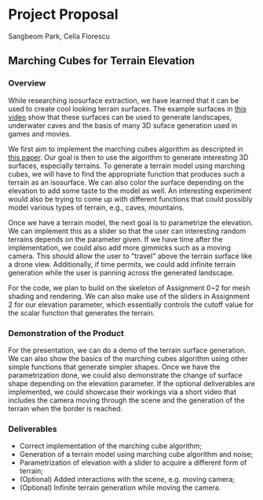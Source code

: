 # Project Proposal

Sangbeom Park, Cella Florescu

## Marching Cubes for Terrain Elevation

### Overview
While researching isosurface extraction, we have learned that it can be used to create cool looking terrain surfaces. The example surfaces in [this video] show that these surfaces can be used to generate landscapes, underwater caves and the basis of many 3D suface generation used in games and movies. 

We first aim to implement the marching cubes algorithm as descripted in [this paper]. Our goal is then to use the algorithm to generate interesting 3D surfaces, especially terrains. To generate a terrain model using marching cubes, we will have to find the appropriate function that produces such a terrain as an isosurface. We can also color the surface depending on the elevation to add some taste to the model as well. An interesting experiment would also be trying to come up with different functions that could possibly model various types of terrain, e.g., caves, mountains.

Once we have a terrain model, the next goal is to parametrize the elevation. We can implement this as a slider so that the user can interesting random terrains depends on the parameter given. If we have time after the implementation, we could also add more gimmicks such as a moving camera. This should allow the user to "travel" above the terrain surface like a drone view. Additionally, if time permits, we could add infinite terrain generation while the user is panning across the generated landscape.

For the code, we plan to build on the skeleton of Assignment 0~2 for mesh shading and rendering. We can also make use of the sliders in Assignment 2 for our elevation parameter, which essentially controls the cutoff value for the scalar function that generates the terrain.

### Demonstration of the Product

For the presentation, we can do a demo of the terrain surface generation. We can also show the basics of the marching cubes algorithm using other simple functions that generate simpler shapes. Once we have the parametrization done, we could also demonstrate the change of surface shape depending on the elevation parameter. If the optional deliverables are implemented, we could showcase their workings via a short video that includes the camera moving through the scene and the generation of the terrain when the border is reached.


[this paper]: https://people.eecs.berkeley.edu/~sequin/CS285/PAPERS/Lorensen_Cline.pdf

[this video]: https://www.youtube.com/watch?v=M3iI2l0ltbE


### Deliverables
- Correct implementation of the marching cube algorithm;
- Generation of a terrain model using marching cube algorithm and noise;
- Parametrization of elevation with a slider to acquire a different form of terrain;
- (Optional) Added interactions with the scene, e.g. moving camera;
- (Optional) Infinite terrain generation while moving the camera.
